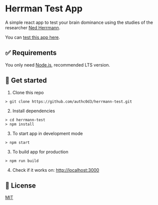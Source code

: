 # Herrman Test App

A simple react app to test your brain dominance using the studies of the researcher [Ned Herrmann](https://es.wikipedia.org/wiki/William_%22Ned%22_Herrmann).

You can [test this app here](https://authc0d3.github.io/herrmann-test).

## ✅ Requirements

You only need [Node.js](https://nodejs.org/), recommended LTS version.

## 🚀 Get started

1. Clone this repo

```
> git clone https://github.com/authc0d3/herrmann-test.git
```

2. Install dependencies

```
> cd herrmann-test
> npm install
```

3. To start app in development mode

```
> npm start
```

3. To build app for production

```
> npm run build
```

4. Check if it works on: [http://localhost:3000](http://localhost:3000)

## :book: License

[MIT](https://opensource.org/licenses/MIT)
